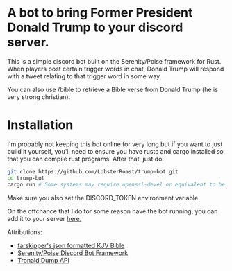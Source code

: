 # A bot to bring Former President Donald Trump to your discord server.

This is a simple discord bot built on the Serenity/Poise framework for Rust. When players post certain trigger words in chat, Donald Trump will respond with a tweet relating to that trigger word in some way.

You can also use /bible to retrieve a Bible verse from Donald Trump (he is very strong christian).

# Installation
I'm probably not keeping this bot online for very long but if you want to just build it yourself,
you'll need to ensure you have rustc and cargo installed so that you can compile rust programs.
After that, just do:
```bash
git clone https://github.com/LobsterRoast/trump-bot.git
cd trump-bot
cargo run # Some systems may require openssl-devel or equivalent to be installed
```
Make sure you also set the DISCORD_TOKEN environment variable.

On the offchance that I do for some reason have the bot running, you can add it to your server [here.](https://discord.com/oauth2/authorize?client_id=1300497365735833661)

Attributions:
- [farskipper's json formatted KJV Bible](https://github.com/farskipper/kjv/tree/master)
- [Serenity/Poise Discord Bot Framework](https://github.com/serenity-rs/poise)
- [Tronald Dump API](https://www.tronalddump.io/)
